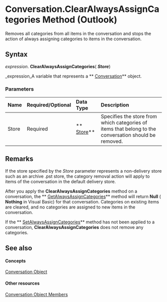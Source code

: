
# Conversation.ClearAlwaysAssignCategories Method (Outlook)

Removes all categories from all items in the conversation and stops the action of always assigning categories to items in the conversation.


## Syntax

 _expression_. **ClearAlwaysAssignCategories**( **_Store_**)

 _expression_A variable that represents a  ** [Conversation](2705d38a-ebc0-e5a7-208b-ffe1f5446b1b.md)** object.


### Parameters



|**Name**|**Required/Optional**|**Data Type**|**Description**|
|:-----|:-----|:-----|:-----|
|Store|Required| ** [Store](1eb22fe9-8849-7476-5388-2515b48591b9.md)**|Specifies the store from which categories of items that belong to the conversation should be removed.|

## Remarks

If the store specified by the  _Store_ parameter represents a non-delivery store such as an archive .pst store, the category removal action will apply to items of the conversation in the default delivery store.

After you apply the  **ClearAlwaysAssignCategories** method on a conversation, the ** [GetAlwaysAssignCategories](d09ae8ff-b725-cc09-9408-7b9039ee129f.md)** method will return **Null** ( **Nothing** in Visual Basic) for that conversation. Categories on existing items are cleared, and no categories are assigned to new items in the conversation.

If the  ** [SetAlwaysAssignCategories](9b19f083-3aa9-8a0b-ea91-ff52fe46ad35.md)** method has not been applied to a conversation, **ClearAlwaysAssignCategories** does not remove any categories.


## See also


#### Concepts


 [Conversation Object](2705d38a-ebc0-e5a7-208b-ffe1f5446b1b.md)
#### Other resources


 [Conversation Object Members](09ff1e8e-7c5a-0b1e-e8e2-e259f66f71c8.md)
